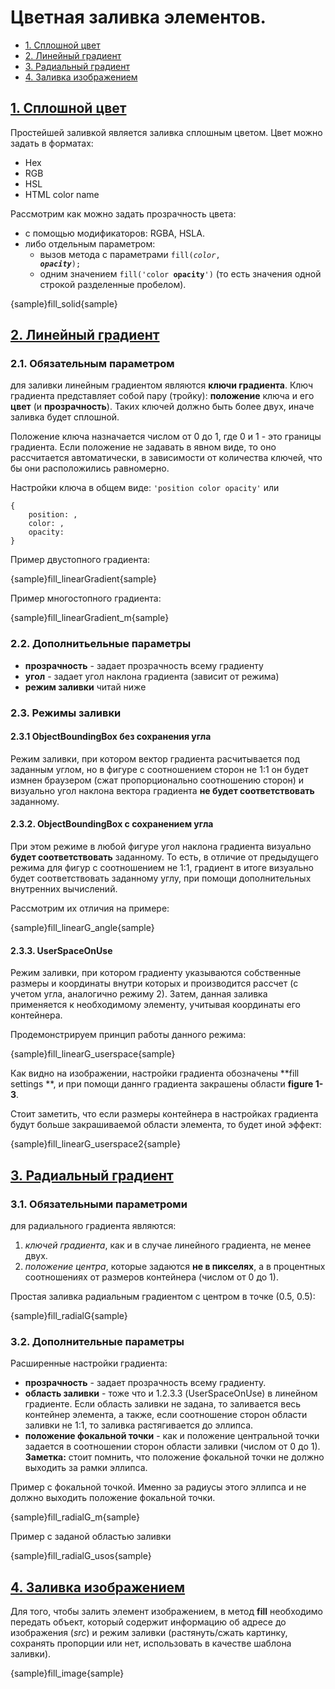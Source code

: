 # Цветная заливка элементов.
* [1. Сплошной цвет](#solid-color)
* [2. Линейный градиент](#linear-gradient)
* [3. Радиальный градиент](#radial-gradient)
* [4. Заливка изображением](#image-fill)

## [1. Сплошной цвет](id:solid-color)
Простейшей заливкой является заливка сплошным цветом. 
Цвет можно задать в форматах:
* Hex
* RGB
* HSL
* HTML color name

Рассмотрим как можно задать прозрачность цвета:
* c помощью модификаторов: RGBA, HSLA.
* либо отдельным параметром:
    * вызов метода с параметрами <code>fill(_color_, _**opacity**_);</code>
    * одним значением <code>fill('color **opacity**')</code>
 (то есть значения одной строкой разделенные пробелом).

{sample}fill_solid{sample}

## [2. Линейный градиент](id:linear-gradient)

### 2.1. Обязательным параметром
для заливки линейным градиентом являются **ключи градиента**.
 Ключ градиента представляет собой пару (тройку): **положение** ключа и его
 **цвет** (и  **прозрачность**). Таких ключей должно быть более двух, иначе 
 заливка будет сплошной.

Положение ключа назначается числом от 0 до 1, где 0 и 1 - это границы градиента.
 Если положение не задавать в явном виде, то оно рассчитается автоматически, в 
 зависимости от количества ключей, что бы они расположились равномерно.
 
Настройки ключа в общем виде: `'position color opacity'` или 
```
{
    position: ,
    color: ,
    opacity:
}
```

Пример двустопного градиента:

{sample}fill_linearGradient{sample}

Пример многостопного градиента:

{sample}fill_linearGradient_m{sample}

### 2.2. Дополнитьельные параметры
* **прозрачность** - задает прозрачность всему градиенту
* **угол** - задает угол наклона градиента (зависит от режима)
* **режим заливки** читай ниже

### 2.3. Режимы заливки

#### 2.3.1 ObjectBoundingBox без сохранения угла
Режим заливки, при котором вектор градиента расчитывается под заданным углом, 
 но в фигуре с соотношением сторон не 1:1 он будет измнен браузером (сжат 
 пропорционально соотношению сторон) и визуально угол наклона вектора градиента 
 **не будет соответствовать** заданному.

#### 2.3.2. ObjectBoundingBox с сохранением угла
При этом режиме в любой фигуре угол наклона градиента визуально **будет 
 соответствовать** заданному. То есть, в отличие от предыдущего режима для фигур 
 с соотношением не 1:1, градиент в итоге визуально будет соответствовать
 заданному углу, при помощи дополнительных внутренних вычислений.

Рассмотрим их отличия на примере:

{sample}fill_linearG_angle{sample}

#### 2.3.3. UserSpaceOnUse
Режим заливки, при котором градиенту указываются собственные размеры и координаты
 внутри которых и производится рассчет (с учетом угла, аналогично режиму 2).
 Затем, данная заливка применяется к необходимому элементу, учитывая координаты 
 его контейнера.

Продемонстрируем принцип работы данного режима:

{sample}fill_linearG_userspace{sample}

Как видно на изображении, настройки градиента обозначены **fill settings **, и
 при помощи даннго градиента закрашены области **figure 1-3**.

Стоит заметить, что если размеры контейнера в настройках градиента будут больше
 закрашиваемой области элемента, то будет иной эффект:

{sample}fill_linearG_userspace2{sample}

## [3. Радиальный градиент](id:radial-gradient)

### 3.1. Обязательными параметроми
для радиального градиента являются:
1. _ключей градиента_, как и в случае линейного градиента, не менее двух. 
2. _положение центра_, которые задаются **не в пикселях**, а в процентных 
 соотношениях от размеров контейнера (числом от 0 до 1).

Простая заливка радиальным градиентом c центром в точке (0.5, 0.5):

{sample}fill_radialG{sample}

### 3.2. Дополнительные параметры
Расширенные настройки градиента:
* **прозрачность** - задает прозрачность всему градиенту.
* **область заливки** - тоже что и 1.2.3.3 (UserSpaceOnUse) в линейном градиенте.
 Если область заливки не задана, то заливается весь контейнер элемента, а также,
 если соотношение сторон области заливки не 1:1, то заливка растягивается до 
 эллипса.
* **положение фокальной точки** - как и положение центральной точки задается
 в соотношении сторон области заливки (числом от 0 до 1). **Заметка:** стоит
 помнить, что положение фокальной точки не должно выходить за рамки эллипса.

Пример с фокальной точкой. Именно за радиусы этого эллипса и не должно
 выходить положение фокальной точки.

{sample}fill_radialG_m{sample}

Пример с заданой областью заливки

{sample}fill_radialG_usos{sample}

## [4. Заливка изображением](id:image-fill)
Для того, чтобы залить элемент изображением, в метод **fill** необходимо 
 передать объект, который содержит информацию об адресе до изображения (_src_) и
 режим заливки (растянуть/сжать картинку, сохранять пропорции или нет,
 использовать в качестве шаблона заливки).

{sample}fill_image{sample}